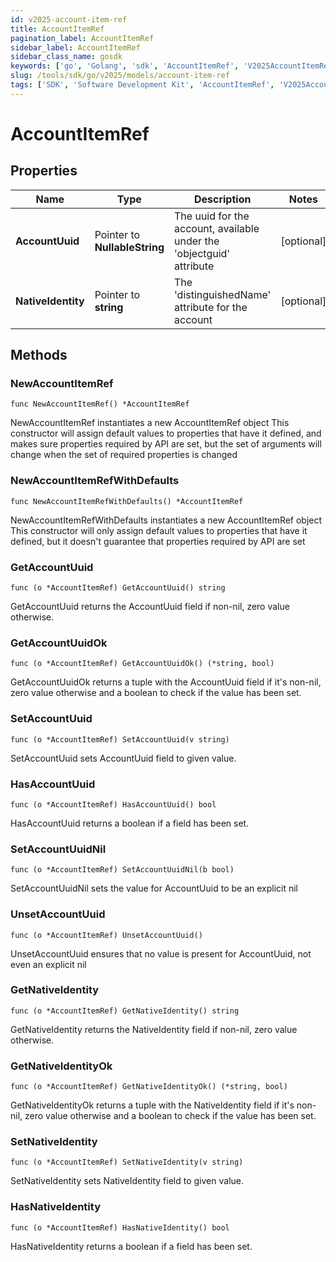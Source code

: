 ```yaml
---
id: v2025-account-item-ref
title: AccountItemRef
pagination_label: AccountItemRef
sidebar_label: AccountItemRef
sidebar_class_name: gosdk
keywords: ['go', 'Golang', 'sdk', 'AccountItemRef', 'V2025AccountItemRef'] 
slug: /tools/sdk/go/v2025/models/account-item-ref
tags: ['SDK', 'Software Development Kit', 'AccountItemRef', 'V2025AccountItemRef']
---
```


# AccountItemRef

## Properties

Name | Type | Description | Notes
------------ | ------------- | ------------- | -------------
**AccountUuid** | Pointer to **NullableString** | The uuid for the account, available under the 'objectguid' attribute | [optional] 
**NativeIdentity** | Pointer to **string** | The 'distinguishedName' attribute for the account | [optional] 

## Methods

### NewAccountItemRef

`func NewAccountItemRef() *AccountItemRef`

NewAccountItemRef instantiates a new AccountItemRef object
This constructor will assign default values to properties that have it defined,
and makes sure properties required by API are set, but the set of arguments
will change when the set of required properties is changed

### NewAccountItemRefWithDefaults

`func NewAccountItemRefWithDefaults() *AccountItemRef`

NewAccountItemRefWithDefaults instantiates a new AccountItemRef object
This constructor will only assign default values to properties that have it defined,
but it doesn't guarantee that properties required by API are set

### GetAccountUuid

`func (o *AccountItemRef) GetAccountUuid() string`

GetAccountUuid returns the AccountUuid field if non-nil, zero value otherwise.

### GetAccountUuidOk

`func (o *AccountItemRef) GetAccountUuidOk() (*string, bool)`

GetAccountUuidOk returns a tuple with the AccountUuid field if it's non-nil, zero value otherwise
and a boolean to check if the value has been set.

### SetAccountUuid

`func (o *AccountItemRef) SetAccountUuid(v string)`

SetAccountUuid sets AccountUuid field to given value.

### HasAccountUuid

`func (o *AccountItemRef) HasAccountUuid() bool`

HasAccountUuid returns a boolean if a field has been set.

### SetAccountUuidNil

`func (o *AccountItemRef) SetAccountUuidNil(b bool)`

 SetAccountUuidNil sets the value for AccountUuid to be an explicit nil

### UnsetAccountUuid
`func (o *AccountItemRef) UnsetAccountUuid()`

UnsetAccountUuid ensures that no value is present for AccountUuid, not even an explicit nil
### GetNativeIdentity

`func (o *AccountItemRef) GetNativeIdentity() string`

GetNativeIdentity returns the NativeIdentity field if non-nil, zero value otherwise.

### GetNativeIdentityOk

`func (o *AccountItemRef) GetNativeIdentityOk() (*string, bool)`

GetNativeIdentityOk returns a tuple with the NativeIdentity field if it's non-nil, zero value otherwise
and a boolean to check if the value has been set.

### SetNativeIdentity

`func (o *AccountItemRef) SetNativeIdentity(v string)`

SetNativeIdentity sets NativeIdentity field to given value.

### HasNativeIdentity

`func (o *AccountItemRef) HasNativeIdentity() bool`

HasNativeIdentity returns a boolean if a field has been set.


